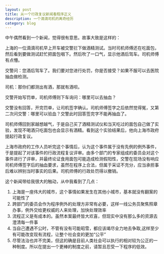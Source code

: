 ```yaml
---
layout: post
title: 从一个行政复议新闻看程序正义
description: 一个滴滴司机的离奇经历
category: blog
---
```

中午偶然看到一个新闻，觉得很有意思。故事大致是这样的：

上海的一位滴滴司机早上开车被交警拦下做酒精测试。当时司机师傅还在吃面包，然后看到要做测试赶忙把面包咽下。然后吹了一口气，显示他酒后驾车。司机师傅有点懵。

交警问：您酒后驾车了。我们要对您进行处罚，你是否接受？如果不服可以去医院抽血做检测。

司机：那你们都测出有酒，那就有酒呗。

交警开始写罚单，司机师傅则下车询问：哪里可以去抽血？

交警没有回答，开完罚单，让司机签字确认。司机师傅签字之后依然觉得冤，又第二次问交警：哪里可以验血？交警此时回答签完字不能再抽血了。

司机师傅回到家越想越气，于是自己买了酒精测试仪和当天吃过的面包自己做了实验，发现不喝酒只吃面包也会显示有酒精。看到这个实验结果后，他向上海市政府提起行政复议。

上海市政府的工作人员听完这个事情后，认为这个事件属于没有先例的例外事件，于是提起了对该事件的行政流程复议评审。由多个部门的专家组成的委员会对这个事件进行了评审，并最终论证食用面包可能造成检测假阳性，交警在现场没有响应司机师傅签字后的抽血要求，虽然在程序上合法，但属于采证不充分，应当承担事后难以辨别当时事实的后果。司机师傅的行政处罚得以撤销。

这个新闻带给我很大的触动，从中我看到了几点：
1. 上海是一座伟大的城市，这个事情如果发生在其他小城市，基本就没有翻案的可能性了
2. 跨部门的委员会作为程序例外的处理方非常有必要，这样一线公务员聚焦照章办事，例外交给更权威的人来处理，加快处理效率
3. 流程正义是有成本的。虽然本案最终皆大欢喜，但现实中没有那么多的资源去澄清每一件事
4. 当自己遭遇不公时，不管有没有可能昭雪，都应该竭尽全力地去争取,这样至少有可能改变现有流程，让整个社会变的更加“公平”
5. 尽管法治也并不完美，但这的确是目前人类社会可以执行的相对较为公正的一种制度。所以在提出一个更棒的制度之前，请暂且忍受一下程序的低效。
